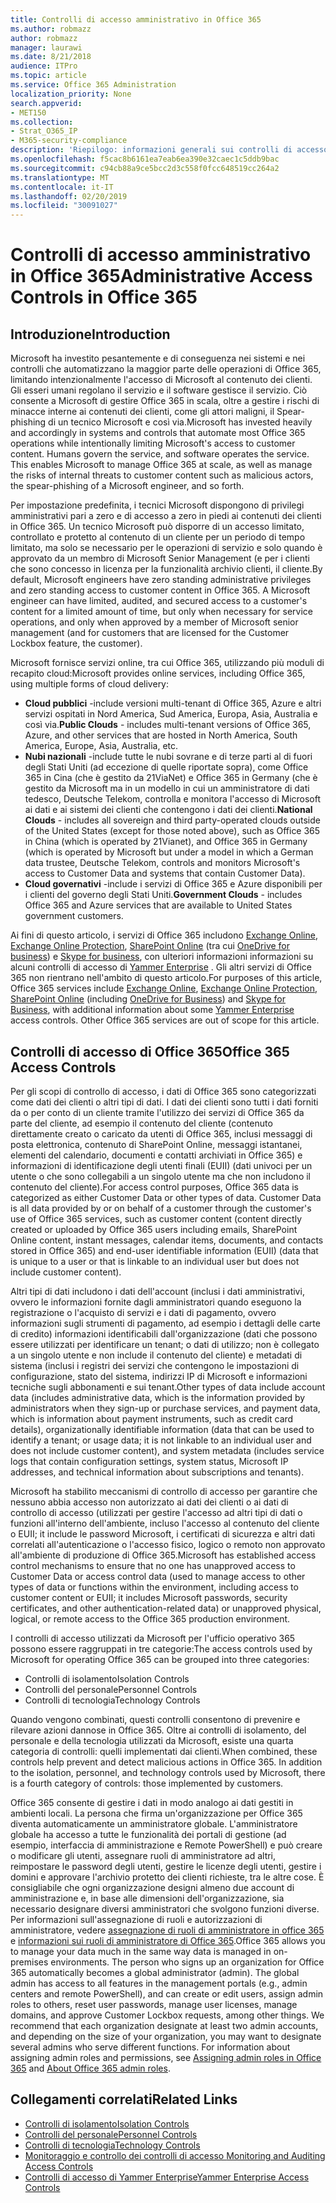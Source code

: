 ```yaml
---
title: Controlli di accesso amministrativo in Office 365
ms.author: robmazz
author: robmazz
manager: laurawi
ms.date: 8/21/2018
audience: ITPro
ms.topic: article
ms.service: Office 365 Administration
localization_priority: None
search.appverid:
- MET150
ms.collection:
- Strat_O365_IP
- M365-security-compliance
description: 'Riepilogo: informazioni generali sui controlli di accesso amministrativo e sulla categorizzazione dei dati di Office 365.'
ms.openlocfilehash: f5cac8b6161ea7eab6ea390e32caec1c5ddb9bac
ms.sourcegitcommit: c94cb88a9ce5bcc2d3c558f0fcc648519cc264a2
ms.translationtype: MT
ms.contentlocale: it-IT
ms.lasthandoff: 02/20/2019
ms.locfileid: "30091027"
---
```

# <a name="administrative-access-controls-in-office-365"></a><span data-ttu-id="cace5-103">Controlli di accesso amministrativo in Office 365</span><span class="sxs-lookup"><span data-stu-id="cace5-103">Administrative Access Controls in Office 365</span></span> 

## <a name="introduction"></a><span data-ttu-id="cace5-104">Introduzione</span><span class="sxs-lookup"><span data-stu-id="cace5-104">Introduction</span></span>
<span data-ttu-id="cace5-p101">Microsoft ha investito pesantemente e di conseguenza nei sistemi e nei controlli che automatizzano la maggior parte delle operazioni di Office 365, limitando intenzionalmente l'accesso di Microsoft al contenuto dei clienti. Gli esseri umani regolano il servizio e il software gestisce il servizio. Ciò consente a Microsoft di gestire Office 365 in scala, oltre a gestire i rischi di minacce interne ai contenuti dei clienti, come gli attori maligni, il Spear-phishing di un tecnico Microsoft e così via.</span><span class="sxs-lookup"><span data-stu-id="cace5-p101">Microsoft has invested heavily and accordingly in systems and controls that automate most Office 365 operations while intentionally limiting Microsoft's access to customer content. Humans govern the service, and software operates the service. This enables Microsoft to manage Office 365 at scale, as well as manage the risks of internal threats to customer content such as malicious actors, the spear-phishing of a Microsoft engineer, and so forth.</span></span>

<span data-ttu-id="cace5-p102">Per impostazione predefinita, i tecnici Microsoft dispongono di privilegi amministrativi pari a zero e di accesso a zero in piedi ai contenuti dei clienti in Office 365. Un tecnico Microsoft può disporre di un accesso limitato, controllato e protetto al contenuto di un cliente per un periodo di tempo limitato, ma solo se necessario per le operazioni di servizio e solo quando è approvato da un membro di Microsoft Senior Management (e per i clienti che sono concesso in licenza per la funzionalità archivio clienti, il cliente.</span><span class="sxs-lookup"><span data-stu-id="cace5-p102">By default, Microsoft engineers have zero standing administrative privileges and zero standing access to customer content in Office 365. A Microsoft engineer can have limited, audited, and secured access to a customer's content for a limited amount of time, but only when necessary for service operations, and only when approved by a member of Microsoft senior management (and for customers that are licensed for the Customer Lockbox feature, the customer).</span></span>

<span data-ttu-id="cace5-110">Microsoft fornisce servizi online, tra cui Office 365, utilizzando più moduli di recapito cloud:</span><span class="sxs-lookup"><span data-stu-id="cace5-110">Microsoft provides online services, including Office 365, using multiple forms of cloud delivery:</span></span>

- <span data-ttu-id="cace5-111">**Cloud pubblici** -include versioni multi-tenant di Office 365, Azure e altri servizi ospitati in Nord America, Sud America, Europa, Asia, Australia e così via.</span><span class="sxs-lookup"><span data-stu-id="cace5-111">**Public Clouds** - includes multi-tenant versions of Office 365, Azure, and other services that are hosted in North America, South America, Europe, Asia, Australia, etc.</span></span>
- <span data-ttu-id="cace5-112">**Nubi nazionali** -include tutte le nubi sovrane e di terze parti al di fuori degli Stati Uniti (ad eccezione di quelle riportate sopra), come Office 365 in Cina (che è gestito da 21ViaNet) e Office 365 in Germany (che è gestito da Microsoft ma in un modello in cui un amministratore di dati tedesco, Deutsche Telekom, controlla e monitora l'accesso di Microsoft ai dati e ai sistemi dei clienti che contengono i dati dei clienti.</span><span class="sxs-lookup"><span data-stu-id="cace5-112">**National Clouds** - includes all sovereign and third party-operated clouds outside of the United States (except for those noted above), such as Office 365 in China (which is operated by 21Vianet), and Office 365 in Germany (which is operated by Microsoft but under a model in which a German data trustee, Deutsche Telekom, controls and monitors Microsoft's access to Customer Data and systems that contain Customer Data).</span></span>
- <span data-ttu-id="cace5-113">**Cloud governativi** -include i servizi di Office 365 e Azure disponibili per i clienti del governo degli Stati Uniti.</span><span class="sxs-lookup"><span data-stu-id="cace5-113">**Government Clouds** - includes Office 365 and Azure services that are available to United States government customers.</span></span>

<span data-ttu-id="cace5-p103">Ai fini di questo articolo, i servizi di Office 365 includono [Exchange Online](https://docs.microsoft.com/Exchange/exchange-online), [Exchange Online Protection](https://docs.microsoft.com/Office365/SecurityCompliance/eop/exchange-online-protection-overview), [SharePoint Online](https://docs.microsoft.com/sharepoint/sharepoint-online) (tra cui [OneDrive for business](https://docs.microsoft.com/OneDrive/onedrive)) e [Skype for business](https://docs.microsoft.com/SkypeForBusiness/skype-for-business-online), con ulteriori informazioni informazioni su alcuni controlli di accesso di [Yammer Enterprise](https://support.office.com/article/yammer-–-admin-help-e1464355-1f97-49ac-b2aa-dd320b179dbe?ui=en-US&rs=en-US&ad=US) . Gli altri servizi di Office 365 non rientrano nell'ambito di questo articolo.</span><span class="sxs-lookup"><span data-stu-id="cace5-p103">For purposes of this article, Office 365 services include [Exchange Online](https://docs.microsoft.com/Exchange/exchange-online), [Exchange Online Protection](https://docs.microsoft.com/Office365/SecurityCompliance/eop/exchange-online-protection-overview), [SharePoint Online](https://docs.microsoft.com/sharepoint/sharepoint-online) (including [OneDrive for Business](https://docs.microsoft.com/OneDrive/onedrive)) and [Skype for Business](https://docs.microsoft.com/SkypeForBusiness/skype-for-business-online), with additional information about some [Yammer Enterprise](https://support.office.com/article/yammer-–-admin-help-e1464355-1f97-49ac-b2aa-dd320b179dbe?ui=en-US&rs=en-US&ad=US) access controls. Other Office 365 services are out of scope for this article.</span></span>

## <a name="office-365-access-controls"></a><span data-ttu-id="cace5-116">Controlli di accesso di Office 365</span><span class="sxs-lookup"><span data-stu-id="cace5-116">Office 365 Access Controls</span></span>
<span data-ttu-id="cace5-p104">Per gli scopi di controllo di accesso, i dati di Office 365 sono categorizzati come dati dei clienti o altri tipi di dati. I dati dei clienti sono tutti i dati forniti da o per conto di un cliente tramite l'utilizzo dei servizi di Office 365 da parte del cliente, ad esempio il contenuto del cliente (contenuto direttamente creato o caricato da utenti di Office 365, inclusi messaggi di posta elettronica, contenuto di SharePoint Online, messaggi istantanei, elementi del calendario, documenti e contatti archiviati in Office 365) e informazioni di identificazione degli utenti finali (EUII) (dati univoci per un utente o che sono collegabili a un singolo utente ma che non includono il contenuto del cliente).</span><span class="sxs-lookup"><span data-stu-id="cace5-p104">For access control purposes, Office 365 data is categorized as either Customer Data or other types of data. Customer Data is all data provided by or on behalf of a customer through the customer's use of Office 365 services, such as customer content (content directly created or uploaded by Office 365 users including emails, SharePoint Online content, instant messages, calendar items, documents, and contacts stored in Office 365) and end-user identifiable information (EUII) (data that is unique to a user or that is linkable to an individual user but does not include customer content).</span></span> 

<span data-ttu-id="cace5-119">Altri tipi di dati includono i dati dell'account (inclusi i dati amministrativi, ovvero le informazioni fornite dagli amministratori quando eseguono la registrazione o l'acquisto di servizi e i dati di pagamento, ovvero informazioni sugli strumenti di pagamento, ad esempio i dettagli delle carte di credito) informazioni identificabili dall'organizzazione (dati che possono essere utilizzati per identificare un tenant; o dati di utilizzo; non è collegato a un singolo utente e non include il contenuto del cliente) e metadati di sistema (inclusi i registri dei servizi che contengono le impostazioni di configurazione, stato del sistema, indirizzi IP di Microsoft e informazioni tecniche sugli abbonamenti e sui tenant.</span><span class="sxs-lookup"><span data-stu-id="cace5-119">Other types of data include account data (includes administrative data, which is the information provided by administrators when they sign-up or purchase services, and payment data, which is information about payment instruments, such as credit card details), organizationally identifiable information (data that can be used to identify a tenant; or usage data; it is not linkable to an individual user and does not include customer content), and system metadata (includes service logs that contain configuration settings, system status, Microsoft IP addresses, and technical information about subscriptions and tenants).</span></span>

<span data-ttu-id="cace5-120">Microsoft ha stabilito meccanismi di controllo di accesso per garantire che nessuno abbia accesso non autorizzato ai dati dei clienti o ai dati di controllo di accesso (utilizzati per gestire l'accesso ad altri tipi di dati o funzioni all'interno dell'ambiente, incluso l'accesso al contenuto del cliente o EUII; it include le password Microsoft, i certificati di sicurezza e altri dati correlati all'autenticazione o l'accesso fisico, logico o remoto non approvato all'ambiente di produzione di Office 365.</span><span class="sxs-lookup"><span data-stu-id="cace5-120">Microsoft has established access control mechanisms to ensure that no one has unapproved access to Customer Data or access control data (used to manage access to other types of data or functions within the environment, including access to customer content or EUII; it includes Microsoft passwords, security certificates, and other authentication-related data) or unapproved physical, logical, or remote access to the Office 365 production environment.</span></span>

<span data-ttu-id="cace5-121">I controlli di accesso utilizzati da Microsoft per l'ufficio operativo 365 possono essere raggruppati in tre categorie:</span><span class="sxs-lookup"><span data-stu-id="cace5-121">The access controls used by Microsoft for operating Office 365 can be grouped into three categories:</span></span>
- <span data-ttu-id="cace5-122">Controlli di isolamento</span><span class="sxs-lookup"><span data-stu-id="cace5-122">Isolation Controls</span></span>
- <span data-ttu-id="cace5-123">Controlli del personale</span><span class="sxs-lookup"><span data-stu-id="cace5-123">Personnel Controls</span></span>
- <span data-ttu-id="cace5-124">Controlli di tecnologia</span><span class="sxs-lookup"><span data-stu-id="cace5-124">Technology Controls</span></span>

<span data-ttu-id="cace5-p105">Quando vengono combinati, questi controlli consentono di prevenire e rilevare azioni dannose in Office 365. Oltre ai controlli di isolamento, del personale e della tecnologia utilizzati da Microsoft, esiste una quarta categoria di controlli: quelli implementati dai clienti.</span><span class="sxs-lookup"><span data-stu-id="cace5-p105">When combined, these controls help prevent and detect malicious actions in Office 365. In addition to the isolation, personnel, and technology controls used by Microsoft, there is a fourth category of controls: those implemented by customers.</span></span>

<span data-ttu-id="cace5-p106">Office 365 consente di gestire i dati in modo analogo ai dati gestiti in ambienti locali. La persona che firma un'organizzazione per Office 365 diventa automaticamente un amministratore globale. L'amministratore globale ha accesso a tutte le funzionalità dei portali di gestione (ad esempio, interfaccia di amministrazione e Remote PowerShell) e può creare o modificare gli utenti, assegnare ruoli di amministratore ad altri, reimpostare le password degli utenti, gestire le licenze degli utenti, gestire i domini e approvare l'archivio protetto dei clienti richieste, tra le altre cose. È consigliabile che ogni organizzazione designi almeno due account di amministrazione e, in base alle dimensioni dell'organizzazione, sia necessario designare diversi amministratori che svolgono funzioni diverse. Per informazioni sull'assegnazione di ruoli e autorizzazioni di amministratore, vedere [assegnazione di ruoli di amministratore in office 365](https://support.office.com/article/Assigning-admin-roles-in-Office-365-eac4d046-1afd-4f1a-85fc-8219c79e1504) e [informazioni sui ruoli di amministratore di Office 365](https://support.office.com/article/Permissions-in-Office-365-DA585EEA-F576-4F55-A1E0-87090B6AAA9D).</span><span class="sxs-lookup"><span data-stu-id="cace5-p106">Office 365 allows you to manage your data much in the same way data is managed in on-premises environments. The person who signs up an organization for Office 365 automatically becomes a global administrator (admin). The global admin has access to all features in the management portals (e.g., admin centers and remote PowerShell), and can create or edit users, assign admin roles to others, reset user passwords, manage user licenses, manage domains, and approve Customer Lockbox requests, among other things. We recommend that each organization designate at least two admin accounts, and depending on the size of your organization, you may want to designate several admins who serve different functions. For information about assigning admin roles and permissions, see [Assigning admin roles in Office 365](https://support.office.com/article/Assigning-admin-roles-in-Office-365-eac4d046-1afd-4f1a-85fc-8219c79e1504) and [About Office 365 admin roles](https://support.office.com/article/Permissions-in-Office-365-DA585EEA-F576-4F55-A1E0-87090B6AAA9D).</span></span>


## <a name="related-links"></a><span data-ttu-id="cace5-132">Collegamenti correlati</span><span class="sxs-lookup"><span data-stu-id="cace5-132">Related Links</span></span>

- [<span data-ttu-id="cace5-133">Controlli di isolamento</span><span class="sxs-lookup"><span data-stu-id="cace5-133">Isolation Controls</span></span>](office-365-isolation-controls.md)
- [<span data-ttu-id="cace5-134">Controlli del personale</span><span class="sxs-lookup"><span data-stu-id="cace5-134">Personnel Controls</span></span>](office-365-personnel-controls.md)
- [<span data-ttu-id="cace5-135">Controlli di tecnologia</span><span class="sxs-lookup"><span data-stu-id="cace5-135">Technology Controls</span></span>](office-365-technology-controls.md)
- [<span data-ttu-id="cace5-136">Monitoraggio e controllo dei controlli di accesso </span><span class="sxs-lookup"><span data-stu-id="cace5-136">Monitoring and Auditing Access Controls</span></span>](office-365-monitoring-and-auditing-access-controls.md)
- [<span data-ttu-id="cace5-137">Controlli di accesso di Yammer Enterprise</span><span class="sxs-lookup"><span data-stu-id="cace5-137">Yammer Enterprise Access Controls</span></span>](office-365-yammer-enterprise-access-controls.md)